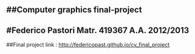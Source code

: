 ##Computer graphics final-project
---------------------------------------------------------------------
#Federico Pastori Matr. 419367 A.A. 2012/2013
---------------------------------------------------------------------
##Final project link : http://federicopast.github.io/cv_final_project
